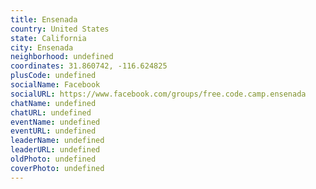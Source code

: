 ```yaml
---
title: Ensenada
country: United States
state: California
city: Ensenada
neighborhood: undefined
coordinates: 31.860742, -116.624825
plusCode: undefined
socialName: Facebook
socialURL: https://www.facebook.com/groups/free.code.camp.ensenada
chatName: undefined
chatURL: undefined
eventName: undefined
eventURL: undefined
leaderName: undefined
leaderURL: undefined
oldPhoto: undefined
coverPhoto: undefined
---
```

